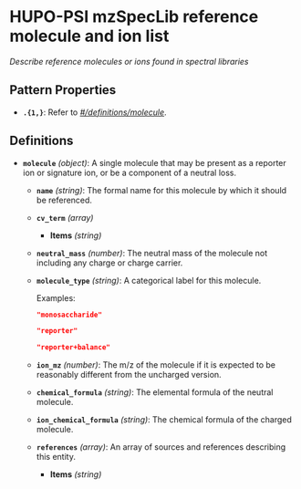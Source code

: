 # HUPO-PSI mzSpecLib reference molecule and ion list

*Describe reference molecules or ions found in spectral libraries*

## Pattern Properties

- <a id="patternProperties"></a>**`.{1,}`**: Refer to *[#/definitions/molecule](#definitions/molecule)*.
## Definitions

- <a id="definitions/molecule"></a>**`molecule`** *(object)*: A single molecule that may be present as a reporter ion or signature ion, or be a component of a neutral loss.
  - <a id="definitions/molecule/properties/name"></a>**`name`** *(string)*: The formal name for this molecule by which it should be referenced.
  - <a id="definitions/molecule/properties/cv_term"></a>**`cv_term`** *(array)*
    - <a id="definitions/molecule/properties/cv_term/items"></a>**Items** *(string)*
  - <a id="definitions/molecule/properties/neutral_mass"></a>**`neutral_mass`** *(number)*: The neutral mass of the molecule not including any charge or charge carrier.
  - <a id="definitions/molecule/properties/molecule_type"></a>**`molecule_type`** *(string)*: A categorical label for this molecule.

    Examples:
    ```json
    "monosaccharide"
    ```

    ```json
    "reporter"
    ```

    ```json
    "reporter+balance"
    ```

  - <a id="definitions/molecule/properties/ion_mz"></a>**`ion_mz`** *(number)*: The m/z of the molecule if it is expected to be reasonably different from the uncharged version.
  - <a id="definitions/molecule/properties/chemical_formula"></a>**`chemical_formula`** *(string)*: The elemental formula of the neutral molecule.
  - <a id="definitions/molecule/properties/ion_chemical_formula"></a>**`ion_chemical_formula`** *(string)*: The chemical formula of the charged molecule.
  - <a id="definitions/molecule/properties/references"></a>**`references`** *(array)*: An array of sources and references describing this entity.
    - <a id="definitions/molecule/properties/references/items"></a>**Items** *(string)*
